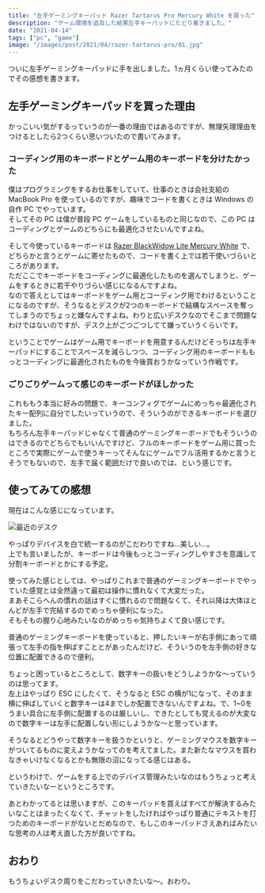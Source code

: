 ```yaml
---
title: "左手ゲーミングキーパッド Razer Tartarus Pro Mercury White を買った"
description: "ゲーム環境を追及した結果左手キーパッドにたどり着きました。"
date: "2021-04-14"
tags: ["pc", "game"]
image: "/images/post/2021/04/razer-tartarus-pro/01.jpg"
---
```


ついに左手ゲーミングキーパッドに手を出しました。1ヵ月くらい使ってみたのでその感想を書きます。

## 左手ゲーミングキーパッドを買った理由

かっこいい気がするっていうのが一番の理由ではあるのですが、無理矢理理由をつけるとしたら2つくらい思いついたので書いてみます。

### コーディング用のキーボードとゲーム用のキーボードを分けたかった

僕はプログラミングをするお仕事をしていて、仕事のときは会社支給の MacBook Pro を使っているのですが、趣味でコードを書くときは Windows の自作 PC でやっています。  
そしてその PC は僕が普段 PC ゲームをしているものと同じなので、この PC はコーディングとゲームのどちらにも最適化させたいんですよね。

そして今使っているキーボードは [Razer BlackWidow Lite Mercury White](https://www2.razer.com/jp-jp/gaming-keyboards-keypads/razer-blackwidow-lite) で、どちらかと言うとゲームに寄せたもので、コードを書く上では若干使いづらいところがあります。  
ただここでキーボードをコーディングに最適化したものを選んでしまうと、ゲームをするときに若干やりづらい感じになるんですよね。  
なので答えとしてはキーボードをゲーム用とコーディング用でわけるということになるのですが、そうなるとデスクが2つのキーボードで結構なスペースを奪ってしまうのでちょっと嫌なんですよね。わりと広いデスクなのでそこまで問題なわけではないのですが、デスク上がごつごつしてて嫌っていうくらいです。

ということでゲームはゲーム用でキーボードを用意するんだけどそっちは左手キーパッドにすることでスペースを減らしつつ、コーディング用のキーボードももっとコーディングに最適化されたものを今後買おうかなっていう作戦です。

### ごりごりゲームって感じのキーボードがほしかった

これももう本当に好みの問題で、キーコンフィグでゲームにめっちゃ最適化されたキー配列に自分でしたいっていうので、そういうのができるキーボードを選びました。  
もちろん左手キーパッドじゃなくて普通のゲーミングキーボードでもそういうのはできるのでどちらでもいいんですけど、フルのキーボードをゲーム用に買ったところで実際にゲームで使うキーってそんなにゲームでフル活用するかと言うとそうでもないので、左手で届く範囲だけで良いのでは、という感じです。

## 使ってみての感想

現在はこんな感じになっています。

![最近のデスク](/images/post/2021/04/razer-tartarus-pro/02.jpg "最近のデスク")

やっぱりデバイスを白で統一するのがこだわりですね…美しい…。  
上でも言いましたが、キーボードは今後もっとコーディングしやすさを意識して分割キーボードとかにする予定。

使ってみた感じとしては、やっぱりこれまで普通のゲーミングキーボードでやっていた感覚とは全然違って最初は操作に慣れなくて大変だった。  
まあそこらへんの慣れの話はすぐに慣れるので問題なくて、それ以降は大体ほとんどが左手で完結するのでめっちゃ便利になった。  
そもそもの握り心地みたいなのがめっちゃ気持ちよくて良い感じです。

普通のゲーミングキーボードを使っていると、押したいキーが右手側にあって頑張って左手の指を伸ばすこととがあったんだけど、そういうのを左手側の好きな位置に配置できるので便利。

ちょっと困っているところとして、数字キーの扱いをどうしようかな～っていうのは思ってます。  
左上はやっぱり ESC にしたくて、そうなると ESC の横が1になって、そのまま横に伸ばしていくと数字キーは4までしか配置できないんですよね。で、1~0をうまい具合に左手側に配置するのは厳しいし、できたとしても覚えるのが大変なので数字キーは左手に配置しない形にしようかな～と思っています。

そうなるとどうやって数字キーを扱うかというと、ゲーミングマウスを数字キーがついてるものに変えようかなってのを考えてました。また新たなマウスを買わなきゃいけなくなるとかも無限の沼になってる感じはある。

というわけで、ゲームをする上でのデバイス管理みたいなのはもうちょっと考えていきたいなーというところです。

あとわかってるとは思いますが、このキーパッドを買えばすべてが解決するみたいなことはまったくなくて、チャットをしたければやっぱり普通にテキストを打つためのキーボードがないとだめなので、もしこのキーパッドさえあればみたいな思考の人は考え直した方が良いですね。

## おわり

もうちょいデスク周りをこだわっていきたいな～。おわり。

